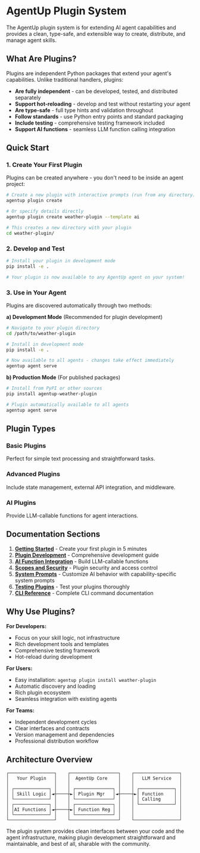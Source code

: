 # AgentUp Plugin System

The AgentUp plugin system is for extending AI agent capabilities and provides a clean,
type-safe, and extensible way to create, distribute, and manage agent skills.

## What Are Plugins?

Plugins are independent Python packages that extend your agent's capabilities. Unlike traditional handlers, plugins:

- **Are fully independent** - can be developed, tested, and distributed separately
- **Support hot-reloading** - develop and test without restarting your agent
- **Are type-safe** - full type hints and validation throughout
- **Follow standards** - use Python entry points and standard packaging
- **Include testing** - comprehensive testing framework included
- **Support AI functions** - seamless LLM function calling integration

## Quick Start

### 1. Create Your First Plugin

Plugins can be created anywhere - you don't need to be inside an agent project:

```bash
# Create a new plugin with interactive prompts (run from any directory)
agentup plugin create

# Or specify details directly
agentup plugin create weather-plugin --template ai

# This creates a new directory with your plugin
cd weather-plugin/
```

### 2. Develop and Test

```bash
# Install your plugin in development mode
pip install -e .

# Your plugin is now available to any AgentUp agent on your system!
```

### 3. Use in Your Agent

Plugins are discovered automatically through two methods:

**a) Development Mode** (Recommended for plugin development)
```bash
# Navigate to your plugin directory
cd /path/to/weather-plugin

# Install in development mode
pip install -e .

# Now available to all agents - changes take effect immediately
agentup agent serve
```

**b) Production Mode** (For published packages)
```bash
# Install from PyPI or other sources
pip install agentup-weather-plugin

# Plugin automatically available to all agents
agentup agent serve
```

## Plugin Types

### Basic Plugins
Perfect for simple text processing and straightforward tasks.

### Advanced Plugins  
Include state management, external API integration, and middleware.

### AI Plugins
Provide LLM-callable functions for agent interactions.

## Documentation Sections

1. **[Getting Started](getting-started.md)** - Create your first plugin in 5 minutes
2. **[Plugin Development](development.md)** - Comprehensive development guide
3. **[AI Function Integration](ai-functions.md)** - Build LLM-callable functions
4. **[Scopes and Security](scopes-and-security.md)** - Plugin security and access control
5. **[System Prompts](plugin-system-prompts.md)** - Customize AI behavior with capability-specific system prompts
6. **[Testing Plugins](testing.md)** - Test your plugins thoroughly
7. **[CLI Reference](cli-reference.md)** - Complete CLI command documentation

## Why Use Plugins?

**For Developers:**
- Focus on your skill logic, not infrastructure
- Rich development tools and templates
- Comprehensive testing framework
- Hot-reload during development

**For Users:**
- Easy installation: `agentup plugin install weather-plugin`
- Automatic discovery and loading
- Rich plugin ecosystem
- Seamless integration with existing agents

**For Teams:**
- Independent development cycles
- Clear interfaces and contracts
- Version management and dependencies
- Professional distribution workflow

## Architecture Overview

```
┌─────────────────┐    ┌──────────────────┐    ┌─────────────────┐
│   Your Plugin   │    │  AgentUp Core    │    │   LLM Service   │
│                 │    │                  │    │                 │
│ ┌─────────────┐ │    │ ┌──────────────┐ │    │ ┌─────────────┐ │
│ │ Skill Logic │◄┼────┼►│ Plugin Mgr   │◄┼────┼►│ Function    │ │
│ └─────────────┘ │    │ └──────────────┘ │    │ │ Calling     │ │
│ ┌─────────────┐ │    │ ┌──────────────┐ │    │ └─────────────┘ │
│ │AI Functions │◄┼────┼►│ Function Reg │ │    │                 │
│ └─────────────┘ │    │ └──────────────┘ │    │                 │
└─────────────────┘    └──────────────────┘    └─────────────────┘
```

The plugin system provides clean interfaces between your code and the agent infrastructure,
making plugin development straightforward and maintainable, and best of all,
sharable with the community.
